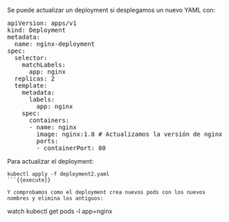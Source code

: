 Se puede actualizar un deployment si desplegamos un nuevo YAML con:

<pre class="file">
apiVersion: apps/v1
kind: Deployment
metadata:
  name: nginx-deployment
spec:
  selector:
    matchLabels:
      app: nginx
  replicas: 2
  template:
    metadata:
      labels:
        app: nginx
    spec:
      containers:
      - name: nginx
        image: nginx:1.8 # Actualizamos la versión de nginx de 1.7.9 a 1.8
        ports:
        - containerPort: 80
</pre>

Para actualizar el deployment:

```
kubectl apply -f deployment2.yaml
```{{execute}}

Y comprobamos como el deployment crea nuevos pods con los nuevos nombres y elimina los antiguos:

```
watch kubectl get pods -l app=nginx
```{{execute}}
